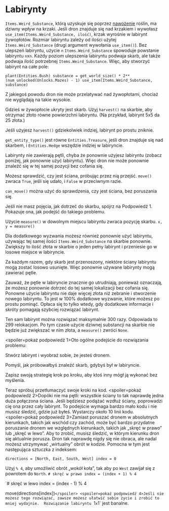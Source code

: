 # Labirynty
`Items.Weird_Substance`, którą uzyskuje się poprzez [nawożenie](docs/unlocks/fertilizer.md) roślin, ma dziwny wpływ na krzaki. Jeśli dron znajduje się nad krzakiem i wywołasz `use_item(Items.Weird_Substance, ilość)`, krzak wyrośnie w labirynt żywopłotów.
Rozmiar labiryntu zależy od ilości użytej `Items.Weird_Substance` (drugi argument wywołania `use_item()`).
Bez ulepszeń labiryntu, użycie `n` `Items.Weird_Substance` spowoduje powstanie labiryntu `n`x`n`. Każdy poziom ulepszenia labiryntu podwaja skarb, ale także podwaja ilość potrzebnej `Items.Weird_Substance`. 
Więc, aby stworzyć labirynt na całe pole:

`plant(Entities.Bush)
substance = get_world_size() * 2**(num_unlocked(Unlocks.Mazes) - 1)
use_item(Items.Weird_Substance, substance)`


Z jakiegoś powodu dron nie może przelatywać nad żywopłotami, chociaż nie wyglądają na takie wysokie.

Gdzieś w żywopłocie ukryty jest skarb. Użyj `harvest()` na skarbie, aby otrzymać złoto równe powierzchni labiryntu. (Na przykład, labirynt 5x5 da 25 złota.)

Jeśli użyjesz `harvest()` gdziekolwiek indziej, labirynt po prostu zniknie.

`get_entity_type()` jest równe `Entities.Treasure`, jeśli dron znajduje się nad skarbem, i `Entities.Hedge` wszędzie indziej w labiryncie.

Labirynty nie zawierają pętli, chyba że ponownie użyjesz labiryntu (zobacz poniżej, jak ponownie użyć labiryntu). Więc dron nie może ponownie znaleźć się w tej samej pozycji bez cofania się.

Możesz sprawdzić, czy jest ściana, próbując przez nią przejść. 
`move()` zwraca `True`, jeśli się udało, i `False` w przeciwnym razie.

`can_move()` można użyć do sprawdzenia, czy jest ściana, bez poruszania się.

Jeśli nie masz pojęcia, jak dotrzeć do skarbu, spójrz na Podpowiedź 1. Pokazuje ona, jak podejść do takiego problemu.

Użycie `measure()` w dowolnym miejscu labiryntu zwraca pozycję skarbu.
`x, y = measure()`

Dla dodatkowego wyzwania możesz również ponownie użyć labiryntu, używając tej samej ilości `Items.Weird_Substance` na skarbie ponownie. 
Zwiększy to ilość złota w skarbie o jeden pełny labirynt i przeniesie go w losowe miejsce w labiryncie.

Za każdym razem, gdy skarb jest przenoszony, niektóre ściany labiryntu mogą zostać losowo usunięte. Więc ponownie używane labirynty mogą zawierać pętle.

Zauważ, że pętle w labiryncie znacznie go utrudniają, ponieważ oznaczają, że możesz ponownie dotrzeć do tej samej lokalizacji bez cofania się.
Ponowne użycie labiryntu nie daje więcej złota niż zebranie i stworzenie nowego labiryntu.
To jest w 100% dodatkowe wyzwanie, które możesz po prostu pominąć.
Opłaca się to tylko wtedy, gdy dodatkowe informacje i skróty pomagają szybciej rozwiązać labirynt.

Ten sam labirynt można rozwiązać maksymalnie 300 razy. Odpowiada to 299 relokacjom. Po tym czasie użycie dziwnej substancji na skarbie nie będzie już zwiększać w nim złota, a `measure()` zwróci `None`.

<spoiler=pokaż podpowiedź 1>Oto ogólne podejście do rozwiązania problemu:

Stwórz labirynt i wyobraź sobie, że jesteś dronem.

Pomyśl, jak próbowałbyś znaleźć skarb, gdybyś był w labiryncie.

Zapisz swoją strategię krok po kroku, aby ktoś inny mógł ją wykonać bez myślenia.

Teraz spróbuj przetłumaczyć swoje kroki na kod.
</spoiler>
<spoiler=pokaż podpowiedź 2>Dopóki nie ma pętli: wszystkie ściany to tak naprawdę jedna duża połączona ściana. Jeśli będziesz podążać wzdłuż ściany, poprowadzi cię ona przez cały labirynt.
To podejście wymaga bardzo mało kodu i nie musisz śledzić, gdzie już byłeś. Wystarczy około 10 linii kodu.</spoiler>
<spoiler=pokaż podpowiedź 3>Zamiast poruszać dronem w absolutnych kierunkach, takich jak wschód czy zachód, może być bardzo przydatne poruszanie dronem we względnych kierunkach, takich jak „skręć w prawo” lub „skręć w lewo”. Aby to zrobić, musisz śledzić, w którym kierunku dron się aktualnie porusza. Dron tak naprawdę nigdy się nie obraca, ale nadal możesz utrzymywać „wirtualny” obrót w kodzie.
Pomocna w tym jest następująca sztuczka z indeksem:

`directions = [North, East, South, West]
index = 0`

Użyj `% 4`, aby umożliwić obrót „wokół koła”, tak aby po `West` zawijał się z powrotem do `North`.
`# skręć w prawo
index = (index + 1) % 4`

`# skręć w lewo
index = (index - 1) % 4

move(directions[index])`</spoiler>
<spoiler=pokaż podpowiedź 4>Jeśli nie możesz tego rozwiązać, zawsze możesz ułatwić sobie życie i zrobić to mniej wydajnie. 
Rozwiązanie labiryntu `1`x`1` jest banalne.</spoiler>